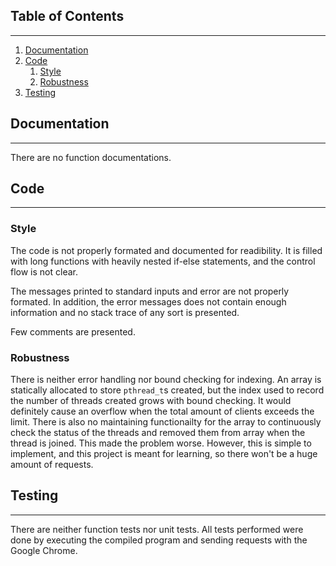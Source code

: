 ## Table of Contents
---
1. [Documentation](#documentation)
2. [Code](#code)
    1. [Style](#style)
    2. [Robustness](#robustness)
3. [Testing](#testing)

## Documentation
---
There are no function documentations.



## Code
---
### Style
The code is not properly formated and documented for readibility. It is filled with long functions with heavily nested if-else statements, and the control flow is not clear. 

The messages printed to standard inputs and error are not properly formated. In addition, the error messages does not contain enough information and no stack trace of any sort is presented. 

Few comments are presented.


### Robustness
There is neither error handling nor bound checking for indexing. An array is statically allocated to store `pthread_t`s created, but the index used to record the number of threads created grows with bound checking. It would definitely cause an overflow when the total amount of clients exceeds the limit. There is also no maintaining functionailty for the array to continuously check the status of the threads and removed them from array when the thread is joined. This made the problem worse. However, this is simple to implement, and this project is meant for learning, so there won't be a huge amount of requests. 



## Testing
---
There are neither function tests nor unit tests. All tests performed were done by executing the compiled program and sending requests with the Google Chrome.

